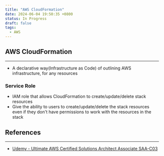```yaml
---
title: "AWS CloudFormation"
date: 2024-06-04 19:50:35 +0800
status: In Progress
draft: false
tags:
  - AWS
---
```

## AWS CloudFormation
---
- A declarative way(Infrastructure as Code) of outlining AWS infrastructure, for any resources

### Service Role
- IAM role that allows CloudFormation to create/update/delete stack resources
- Give the ability to users to create/update/delete the stack resources even if they don't have permissions to work with the resources in the stack

## References
---
- [Udemy - Ultimate AWS Certified Solutions Architect Associate SAA-C03](https://www.udemy.com/course/aws-certified-solutions-architect-associate-saa-c03)
